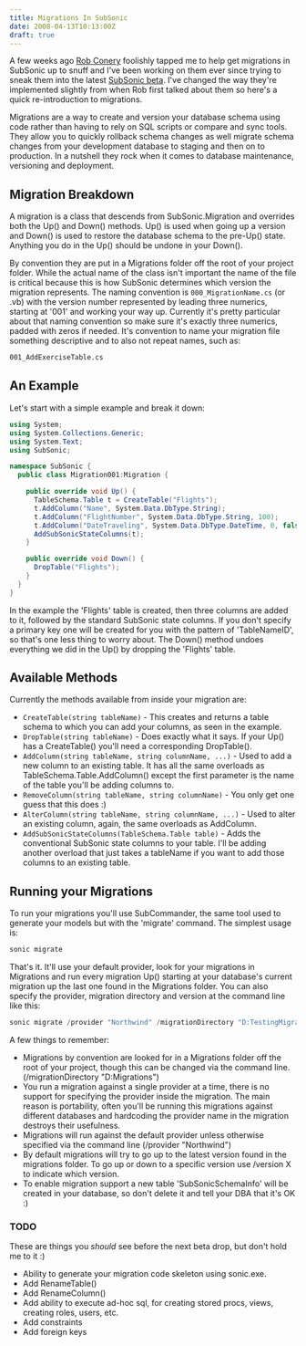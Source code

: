 ```yaml
---
title: Migrations In SubSonic
date: 2008-04-13T10:13:00Z
draft: true
---
```



A few weeks ago [Rob Conery](http://blog.wekeroad.com/) foolishly tapped me to help get migrations in SubSonic up to snuff and I've been working on them ever since trying to sneak them into the latest [SubSonic beta](http://blog.wekeroad.com/blog/subsonic-2-1-beta-3-is-ready/). I've changed the way they're implemented slightly from when Rob first talked about them so here's a quick re-introduction to migrations.

Migrations are a way to create and version your database schema using code rather than having to rely on SQL scripts or compare and sync tools. They allow you to quickly rollback schema changes as well migrate schema changes from your development database to staging and then on to production. In a nutshell they rock when it comes to database maintenance, versioning and deployment.

## Migration Breakdown

A migration is a class that descends from SubSonic.Migration and overrides both the Up() and Down() methods. Up() is used when going up a version and Down() is used to restore the database schema to the pre-Up() state. Anything you do in the Up() should be undone in your Down().

By convention they are put in a Migrations folder off the root of your project folder. While the actual name of the class isn't important the name of the file is critical because this is how SubSonic determines which version the migration represents. The naming convention is `000_MigrationName.cs` (or .vb) with the version number represented by leading three numerics, starting at '001' and working your way up. Currently it's pretty particular about that naming convention so make sure it's exactly three numerics, padded with zeros if needed. It's convention to name your migration file something descriptive and to also not repeat names, such as:

```bash
001_AddExerciseTable.cs
```

## An Example

Let's start with a simple example and break it down:

```csharp
using System;
using System.Collections.Generic;
using System.Text;
using SubSonic;

namespace SubSonic {
  public class Migration001:Migration {

    public override void Up() {
      TableSchema.Table t = CreateTable("Flights");
      t.AddColumn("Name", System.Data.DbType.String);
      t.AddColumn("FlightNumber", System.Data.DbType.String, 100);
      t.AddColumn("DateTraveling", System.Data.DbType.DateTime, 0, false, "getdate()");
      AddSubSonicStateColumns(t);
    }

    public override void Down() {
      DropTable("Flights");
    }
  }
}
```

In the example the 'Flights' table is created, then three columns are added to it, followed by the standard SubSonic state columns. If you don't specify a primary key one will be created for you with the pattern of 'TableNameID', so that's one less thing to worry about. The Down() method undoes everything we did in the Up() by dropping the 'Flights' table.

## Available Methods

Currently the methods available from inside your migration are:

* `CreateTable(string tableName)` - This creates and returns a table schema to which you can add your columns, as seen in the example.
* `DropTable(string tableName)` - Does exactly what it says. If your Up() has a CreateTable() you'll need a corresponding DropTable().
* `AddColumn(string tableName, string columnName, ...)` - Used to add a new column to an existing table. It has all the same overloads as TableSchema.Table.AddColumn() except the first parameter is the name of the table you'll be adding columns to.
* `RemoveColumn(string tableName, string columnName)` - You only get one guess that this does :)
* `AlterColumn(string tableName, string columnName, ...)` - Used to alter an existing column, again, the same overloads as AddColumn.
* `AddSubSonicStateColumns(TableSchema.Table table)` - Adds the conventional SubSonic state columns to your table. I'll be adding another overload that just takes a tableName if you want to add those columns to an existing table.

## Running your Migrations

To run your migrations you'll use SubCommander, the same tool used to generate your models but with the 'migrate' command. The simplest usage is:

```powershell
sonic migrate
```

That's it. It'll use your default provider, look for your migrations in Migrations and run every migration Up() starting at your database's current migration up the last one found in the Migrations folder. You can also specify the provider, migration directory and version at the command line like this:

```powershell
sonic migrate /provider "Northwind" /migrationDirectory "D:TestingMigrations" /version 4
```

A few things to remember:

* Migrations by convention are looked for in a Migrations folder off the root of your project, though this can be changed via the command line. (/migrationDirectory "D:Migrations")
* You run a migration against a single provider at a time, there is no support for specifying the provider inside the migration. The main reason is portability, often you'll be running this migrations against different databases and hardcoding the provider name in the migration destroys their usefulness.
* Migrations will run against the default provider unless otherwise specified via the command line (/provider "Northwind")
* By default migrations will try to go up to the latest version found in the migrations folder.  To go up or down to a specific version use /version X to indicate which version.
* To enable migration support a new table 'SubSonicSchemaInfo' will be created in your database, so don't delete it and tell your DBA that it's OK :)

### TODO

These are things you *should* see before the next beta drop, but don't hold me to it :)

* Ability to generate your migration code skeleton using sonic.exe.
* Add RenameTable()
* Add RenameColumn()
* Add ability to execute ad-hoc sql, for creating stored procs, views, creating roles, users, etc.
* Add constraints
* Add foreign keys